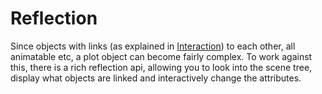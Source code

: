 # Reflection

Since objects with links (as explained in [Interaction](@ref)) to each other,
all animatable etc, a plot object can become fairly complex.
To work against this, there is a rich reflection api, allowing you to look into the scene tree,
display what objects are linked and interactively change the attributes.
